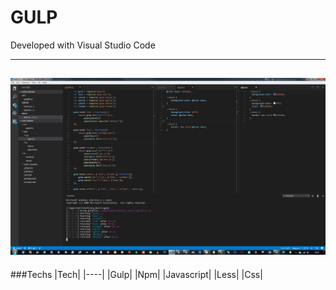 # GULP

Developed with Visual Studio Code

---

![Screen Shot](https://github.com/Apollo013/Gulp/blob/master/ScreenShot.png?raw=true "Screen Shot")
---

###Techs
|Tech|
|----|
|Gulp|
|Npm|
|Javascript|
|Less|
|Css|
